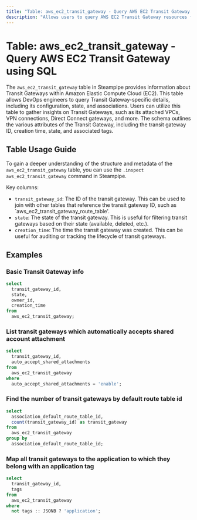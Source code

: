 ```yaml
---
title: "Table: aws_ec2_transit_gateway - Query AWS EC2 Transit Gateway using SQL"
description: "Allows users to query AWS EC2 Transit Gateway resources for detailed information on configuration, status, and associations."
---
```


# Table: aws_ec2_transit_gateway - Query AWS EC2 Transit Gateway using SQL

The `aws_ec2_transit_gateway` table in Steampipe provides information about Transit Gateways within Amazon Elastic Compute Cloud (EC2). This table allows DevOps engineers to query Transit Gateway-specific details, including its configuration, state, and associations. Users can utilize this table to gather insights on Transit Gateways, such as its attached VPCs, VPN connections, Direct Connect gateways, and more. The schema outlines the various attributes of the Transit Gateway, including the transit gateway ID, creation time, state, and associated tags.

## Table Usage Guide

To gain a deeper understanding of the structure and metadata of the `aws_ec2_transit_gateway` table, you can use the `.inspect aws_ec2_transit_gateway` command in Steampipe.

Key columns:

- `transit_gateway_id`: The ID of the transit gateway. This can be used to join with other tables that reference the transit gateway ID, such as `aws_ec2_transit_gateway_route_table'.
- `state`: The state of the transit gateway. This is useful for filtering transit gateways based on their state (available, deleted, etc.).
- `creation_time`: The time the transit gateway was created. This can be useful for auditing or tracking the lifecycle of transit gateways.

## Examples

### Basic Transit Gateway info

```sql
select
  transit_gateway_id,
  state,
  owner_id,
  creation_time
from
  aws_ec2_transit_gateway;
```


### List transit gateways which automatically accepts shared account attachment

```sql
select
  transit_gateway_id,
  auto_accept_shared_attachments
from
  aws_ec2_transit_gateway
where
  auto_accept_shared_attachments = 'enable';
```


### Find the number of transit gateways by default route table id

```sql
select
  association_default_route_table_id,
  count(transit_gateway_id) as transit_gateway
from
  aws_ec2_transit_gateway
group by
  association_default_route_table_id;
```


### Map all transit gateways to the application to which they belong with an application tag

```sql
select
  transit_gateway_id,
  tags
from
  aws_ec2_transit_gateway
where
  not tags :: JSONB ? 'application';
```